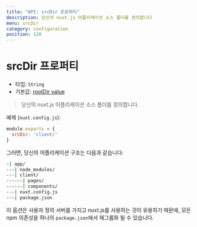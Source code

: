 ```yaml
---
title: "API: srcDir 프로퍼티"
description: 당신의 nuxt.js 어플리케이션 소스 폴더를 정의합니다
menu: srcDir
category: configuration
position: 128
---
```


# srcDir 프로퍼티

- 타입: `String`
- 기본값: [rootDir value](/api/configuration-rootdir)

> 당신의 nuxt.js 어플리케이션 소스 폴더를 정의합니다.

예제 (`nuxt.config.js`):

```js
module.exports = {
  srcDir: 'client/'
}
```

그러면, 당신의 어플리케이션 구조는 다음과 같습니다:
```bash
-| app/
---| node_modules/
---| client/
------| pages/
------| components/
---| nuxt.config.js
---| package.json
```

이 옵션은 사용자 정의 서버를 가지고 nuxt.js를 사용하는 것이 유용하기 때문에, 모든 npm 의존성을 하나의 `package.json`에서 재그룹화 될 수 있습니다.
